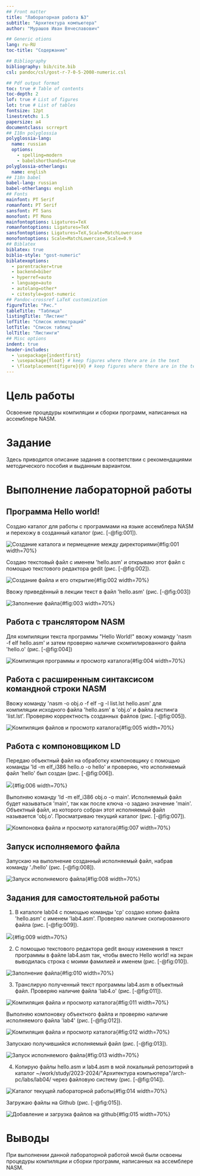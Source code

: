 ```yaml
---
## Front matter
title: "Лабораторная работа №3"
subtitle: "Архитектура компьютера"
author: "Мурашов Иван Вячеславович"

## Generic otions
lang: ru-RU
toc-title: "Содержание"

## Bibliography
bibliography: bib/cite.bib
csl: pandoc/csl/gost-r-7-0-5-2008-numeric.csl

## Pdf output format
toc: true # Table of contents
toc-depth: 2
lof: true # List of figures
lot: true # List of tables
fontsize: 12pt
linestretch: 1.5
papersize: a4
documentclass: scrreprt
## I18n polyglossia
polyglossia-lang:
  name: russian
  options:
	- spelling=modern
	- babelshorthands=true
polyglossia-otherlangs:
  name: english
## I18n babel
babel-lang: russian
babel-otherlangs: english
## Fonts
mainfont: PT Serif
romanfont: PT Serif
sansfont: PT Sans
monofont: PT Mono
mainfontoptions: Ligatures=TeX
romanfontoptions: Ligatures=TeX
sansfontoptions: Ligatures=TeX,Scale=MatchLowercase
monofontoptions: Scale=MatchLowercase,Scale=0.9
## Biblatex
biblatex: true
biblio-style: "gost-numeric"
biblatexoptions:
  - parentracker=true
  - backend=biber
  - hyperref=auto
  - language=auto
  - autolang=other*
  - citestyle=gost-numeric
## Pandoc-crossref LaTeX customization
figureTitle: "Рис."
tableTitle: "Таблица"
listingTitle: "Листинг"
lofTitle: "Список иллюстраций"
lotTitle: "Список таблиц"
lolTitle: "Листинги"
## Misc options
indent: true
header-includes:
  - \usepackage{indentfirst}
  - \usepackage{float} # keep figures where there are in the text
  - \floatplacement{figure}{H} # keep figures where there are in the text
---
```


# Цель работы

Освоение процедуры компиляции и сборки программ, написанных на ассемблере NASM.

# Задание

Здесь приводится описание задания в соответствии с рекомендациями
методического пособия и выданным вариантом.

# Выполнение лабораторной работы

## Программа Hello world!

Создаю каталог для работы с программами на языке ассемблера NASM и перехожу в созданный каталог (рис. [-@fig:001]).

![Создание каталога и пермещение между директориями](image/1.png){#fig:001 width=70%}

Создаю текстовый файл с именем 'hello.asm' и открываю этот файл с помощью текстового редактора gedit (рис. [-@fig:002]).

![Создание файла и его открытие](image/2.png){#fig:002 width=70%}

Ввожу приведённый в лекции текст в файл 'hello.asm' (рис. [-@fig:003])

![Заполнение файла](image/3.png){#fig:003 width=70%}

## Работа с транслятором NASM

Для компиляции текста программы "Hello World!" ввожу команду 'nasm -f elf hello.asm' и затем проверяю наличие скомпилированного файла 'hello.o' (рис. [-@fig:004])

![Компиляция программы и просмотр каталога](image/4.png){#fig:004 width=70%}

## Работа с расширенным синтаксисом командной строки NASM

Ввожу команду 'nasm -o obj.o -f elf -g -l list.lst hello.asm' для компиляции исходного файла 'hello.asm' в 'obj.o' и файла листинга 'list.lst'. Проверяю корректность созданных файлов (рис. [-@fig:005]).

![Компиляция файлов и просмотр каталога](image/5.png){#fig:005 width=70%}

## Работа с компоновщиком LD

Передаю объектный файл на обработку компоновщику с помощью команды 'ld -m elf_i386 hello.o -o hello' и проверяю, что исполняемый файл 'hello' был создан (рис. [-@fig:006]).

![](image/6.png){#fig:006 width=70%}

Выполняю команду 'ld -m elf_i386 obj.o -o main'. Исполняемый файл будет называться 'main', так как после ключа -о задано значение 'main'. Объектный файл, из которого собран этот исполняемый файл называется 'obj.o'. Просматриваю текущий каталог (рис. [-@fig:007]).

![Компоновка файла и просмотр каталога](image/7.png){#fig:007 width=70%}

## Запуск исполняемого файла

Запускаю на выполнение созданный исполняемый файл, набрав команду './hello' (рис. [-@fig:008]).

![Запуск исполняемого файла](image/8.png){#fig:008 width=70%}

## Задания для самостоятельной работы

1. В каталоге lab04 с помощью команды 'cp' создаю копию файла 'hello.asm' с именем 'lab4.asm'. Проверяю наличие скопированного файла (рис. [-@fig:009]).

![](image/9.png){#fig:009 width=70%}

2. С помощью текстового редактора gedit вношу изменения в текст программы в файле lab4.asm так, чтобы вместо Hello world! на экран выводилась строка с моими фамилией и именем (рис. [-@fig:010]).

![Заполнение файла](image/10.png){#fig:010 width=70%}

3. Транслирую полученный текст программы lab4.asm в объектный файл. Проверяю наличие файла 'lab4.o' (рис. [-@fig:011]). 

![Компиляция файла и просмотр каталога](image/11.png){#fig:011 width=70%}

Выполняю компоновку объектного файла и проверяю наличие исполняемого файла 'lab4' (рис. [-@fig:012]).

![Компиляция файла и просмотр каталога](image/12.png){#fig:012 width=70%}

Запускаю получившийся исполняемый файл (рис. [-@fig:013]).

![Запуск исполняемого файла](image/13.png){#fig:013 width=70%}

4. Копирую файлы hello.asm и lab4.asm в мой локальный репозиторий в каталог ~/work/study/2023-2024/"Архитектура компьютера"/arch-pc/labs/lab04/ через файловую систему (рис. [-@fig:014]).

![Каталог текущей лабораторной работы](image/14.png){#fig:014 width=70%}

Загружаю файлы на Github (рис. [-@fig:015]).

![Добавление и загрузка файлов на github](image/15.png){#fig:015 width=70%}

# Выводы

При выполнении данной лабораторной работой мной были освоены процедуры компиляции и сборки программ, написанных на ассемблере NASM.



